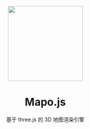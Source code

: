 <p align="center">
  <a href="https://mapojs.com">
    <img width="200" src="https://mapojs.com/logo-400.png">
  </a>
</p>

<h1 align="center">Mapo.js</h1>

<div align="center">

基于 three.js 的 3D 地图渲染引擎